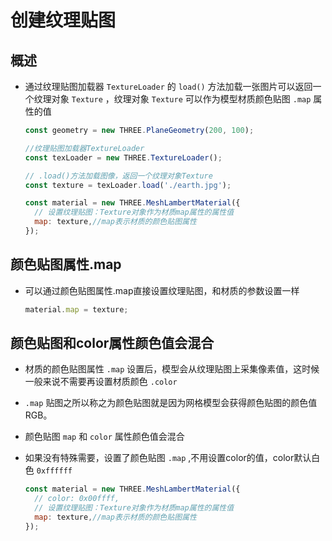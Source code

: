# 创建纹理贴图

## 概述

+ 通过纹理贴图加载器 `TextureLoader` 的 `load()` 方法加载一张图片可以返回一个纹理对象 `Texture` ，纹理对象 `Texture` 可以作为模型材质颜色贴图 `.map` 属性的值

  ```js
  const geometry = new THREE.PlaneGeometry(200, 100);

  //纹理贴图加载器TextureLoader
  const texLoader = new THREE.TextureLoader();

  // .load()方法加载图像，返回一个纹理对象Texture
  const texture = texLoader.load('./earth.jpg');

  const material = new THREE.MeshLambertMaterial({
    // 设置纹理贴图：Texture对象作为材质map属性的属性值
    map: texture,//map表示材质的颜色贴图属性
  });
  ```

## 颜色贴图属性.map

+ 可以通过颜色贴图属性.map直接设置纹理贴图，和材质的参数设置一样

  ```js
  material.map = texture;
  ```

## 颜色贴图和color属性颜色值会混合

+ 材质的颜色贴图属性 `.map` 设置后，模型会从纹理贴图上采集像素值，这时候一般来说不需要再设置材质颜色 `.color`
+ `.map` 贴图之所以称之为颜色贴图就是因为网格模型会获得颜色贴图的颜色值RGB。

+ 颜色贴图 `map` 和 `color` 属性颜色值会混合
+ 如果没有特殊需要，设置了颜色贴图 `.map` ,不用设置color的值，color默认白色 `0xffffff`

  ```js
  const material = new THREE.MeshLambertMaterial({
    // color: 0x00ffff,
    // 设置纹理贴图：Texture对象作为材质map属性的属性值
    map: texture,//map表示材质的颜色贴图属性
  });
  ```
